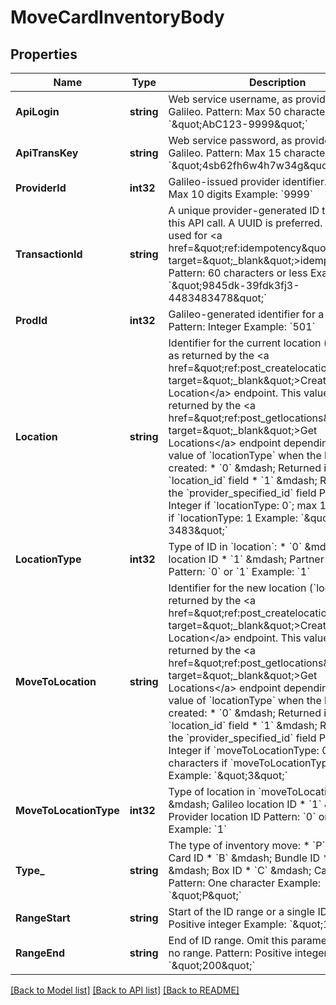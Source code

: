 # MoveCardInventoryBody

## Properties
Name | Type | Description | Notes
------------ | ------------- | ------------- | -------------
**ApiLogin** | **string** | Web service username, as provided by Galileo. Pattern: Max 50 characters Example: &#x60;\&quot;AbC123-9999\&quot;&#x60; | [default to AbC123-9999]
**ApiTransKey** | **string** | Web service password, as provided by Galileo. Pattern: Max 15 characters Example: &#x60;\&quot;4sb62fh6w4h7w34g\&quot;&#x60; | [default to 4sb62fh6w4h7w34g]
**ProviderId** | **int32** | Galileo-issued provider identifier. Pattern: Max 10 digits Example: &#x60;9999&#x60; | [default to 9999]
**TransactionId** | **string** | A unique provider-generated ID to identify this API call. A UUID is preferred. This value is used for &lt;a href&#x3D;\&quot;ref:idempotency\&quot; target&#x3D;\&quot;_blank\&quot;&gt;idempotency&lt;/a&gt;. Pattern: 60 characters or less Example: &#x60;\&quot;9845dk-39fdk3fj3-4483483478\&quot;&#x60; | [default to 123e4567-e89b-12d3-a456-426614174000]
**ProdId** | **int32** | Galileo-generated identifier for a product. Pattern: Integer Example: &#x60;501&#x60; | [optional] [default to null]
**Location** | **string** | Identifier for the current location (&#x60;location&#x60;) as returned by the &lt;a href&#x3D;\&quot;ref:post_createlocation\&quot; target&#x3D;\&quot;_blank\&quot;&gt;Create Location&lt;/a&gt; endpoint. This value is also returned by the &lt;a href&#x3D;\&quot;ref:post_getlocations\&quot; target&#x3D;\&quot;_blank\&quot;&gt;Get Locations&lt;/a&gt; endpoint depending on the value of &#x60;locationType&#x60; when the location was created: * &#x60;0&#x60; &amp;mdash; Returned in the &#x60;location_id&#x60; field * &#x60;1&#x60; &amp;mdash; Returned in the &#x60;provider_specified_id&#x60; field  Pattern: Integer if &#x60;locationType: 0&#x60;; max 15 characters if &#x60;locationType: 1 Example: &#x60;\&quot;a455-3483\&quot;&#x60; | [default to a455-3483]
**LocationType** | **int32** | Type of ID in &#x60;location&#x60;: * &#x60;0&#x60; &amp;mdash; Galileo location ID * &#x60;1&#x60; &amp;mdash; Partner location ID  Pattern: &#x60;0&#x60; or &#x60;1&#x60; Example: &#x60;1&#x60; | [default to LOCATION_TYPE.1_]
**MoveToLocation** | **string** | Identifier for the new location (&#x60;location&#x60;) as returned by the &lt;a href&#x3D;\&quot;ref:post_createlocation\&quot; target&#x3D;\&quot;_blank\&quot;&gt;Create Location&lt;/a&gt; endpoint. This value is also returned by the &lt;a href&#x3D;\&quot;ref:post_getlocations\&quot; target&#x3D;\&quot;_blank\&quot;&gt;Get Locations&lt;/a&gt; endpoint depending on the value of &#x60;locationType&#x60; when the location was created: * &#x60;0&#x60; &amp;mdash; Returned in the &#x60;location_id&#x60; field * &#x60;1&#x60; &amp;mdash; Returned in the &#x60;provider_specified_id&#x60; field  Pattern: Integer if &#x60;moveToLocationType: 0&#x60;; max 15 characters if &#x60;moveToLocationType: 1&#x60; Example: &#x60;\&quot;3\&quot;&#x60; | [default to 3]
**MoveToLocationType** | **int32** | Type of location in &#x60;moveToLocation&#x60;: * &#x60;0&#x60; &amp;mdash; Galileo location ID * &#x60;1&#x60; &amp;mdash; Provider location ID  Pattern: &#x60;0&#x60; or &#x60;1&#x60; Example: &#x60;1&#x60; | [default to MOVE_TO_LOCATION_TYPE.1_]
**Type_** | **string** | The type of inventory move: * &#x60;P&#x60; &amp;mdash; Card ID * &#x60;B&#x60; &amp;mdash; Bundle ID * &#x60;O&#x60; &amp;mdash; Box ID * &#x60;C&#x60; &amp;mdash; Case ID  Pattern: One character Example: &#x60;\&quot;P\&quot;&#x60; | [default to TYPE_.P]
**RangeStart** | **string** | Start of the ID range or a single ID. Pattern: Positive integer Example: &#x60;\&quot;100\&quot;&#x60; | [default to 100]
**RangeEnd** | **string** | End of ID range. Omit this parameter if there is no range. Pattern: Positive integer Example: &#x60;\&quot;200\&quot;&#x60; | [optional] [default to null]

[[Back to Model list]](../README.md#documentation-for-models) [[Back to API list]](../README.md#documentation-for-api-endpoints) [[Back to README]](../README.md)

